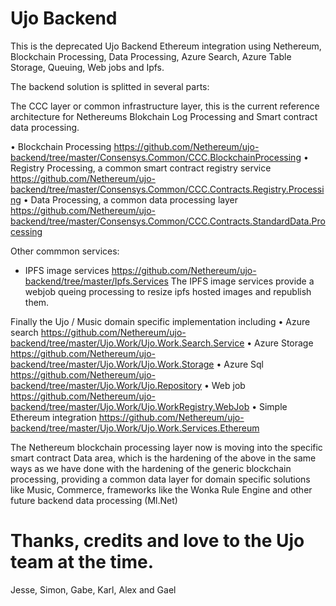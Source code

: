 # Ujo Backend

This is the deprecated Ujo Backend Ethereum integration using Nethereum, Blockchain Processing, Data Processing, Azure Search, Azure Table Storage, Queuing, Web jobs and Ipfs.

The backend solution is splitted in several parts:

The CCC layer or common infrastructure layer, this is the current reference architecture for Nethereums Blokchain Log Processing and Smart contract data processing.

•	Blockchain Processing https://github.com/Nethereum/ujo-backend/tree/master/Consensys.Common/CCC.BlockchainProcessing
•	Registry Processing, a common smart contract registry service https://github.com/Nethereum/ujo-backend/tree/master/Consensys.Common/CCC.Contracts.Registry.Processing
•	Data Processing, a common data processing layer https://github.com/Nethereum/ujo-backend/tree/master/Consensys.Common/CCC.Contracts.StandardData.Processing

Other commmon services:

* IPFS image services 	https://github.com/Nethereum/ujo-backend/tree/master/Ipfs.Services The IPFS image services provide a webjob queing processing to resize ipfs hosted images and republish them.

Finally the Ujo / Music domain specific implementation including
•	Azure search https://github.com/Nethereum/ujo-backend/tree/master/Ujo.Work/Ujo.Work.Search.Service
•	Azure Storage  https://github.com/Nethereum/ujo-backend/tree/master/Ujo.Work/Ujo.Work.Storage
•	Azure Sql https://github.com/Nethereum/ujo-backend/tree/master/Ujo.Work/Ujo.Repository
•	Web job https://github.com/Nethereum/ujo-backend/tree/master/Ujo.Work/Ujo.WorkRegistry.WebJob
•	Simple Ethereum integration https://github.com/Nethereum/ujo-backend/tree/master/Ujo.Work/Ujo.Work.Services.Ethereum

The Nethereum blockchain processing layer now is moving into the specific smart contract Data area, which is the hardening of the above in the same ways as we have done with the hardening of the generic blockchain processing, providing a common data layer for domain specific solutions like Music, Commerce, frameworks like the Wonka Rule Engine and other future backend data processing (Ml.Net)


# Thanks, credits and love to the Ujo team at the time.

Jesse, Simon, Gabe, Karl, Alex and Gael

